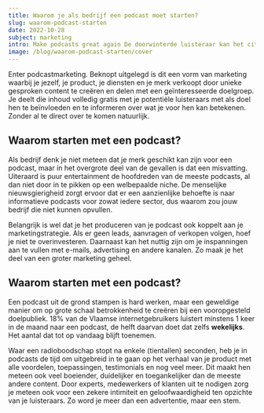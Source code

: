 ```yaml
---
title: Waarom je als bedrijf een podcast moet starten?
slug: waarom-podcast-starten
date: 2022-10-28
subject: marketing
intro: Make podcasts great again De doorwinterde luisteraar kan het citaat vast wel koppelen aan één van de vele podcasts die ons land rijk is. Het moet nu eenmaal gezegd het Belgische aanbod is heel groot, en bovendien erg hoogstaand. Tijdens de Belgian Podcast Awards op 27 oktober ging De Kroongetuigen met de hoofdprijs naar huis. Maar de mogelijkheden stoppen niet bij een leuke ontspanning tijdens de dagelijkse routine. Een podcast kan namelijk ook een strategische meerwaarde zijn voor je bedrijf.
image: /blog/waarom-podcast-starten/cover
---
```


Enter podcastmarketing. Beknopt uitgelegd is dit een vorm van marketing waarbij je jezelf, je product, je diensten en je merk verkoopt door unieke gesproken content te creëren en delen met een geïnteresseerde doelgroep. Je deelt die inhoud volledig gratis met je potentiële luisteraars met als doel hen te beïnvloeden en te informeren over wat je voor hen kan betekenen. Zonder al te direct over te komen natuurlijk.

## Waarom starten met een podcast?

Als bedrijf denk je niet meteen dat je merk geschikt kan zijn voor een podcast, maar in het overgrote deel van de gevallen is dat een misvatting. Uiteraard is puur entertainment de hoofdreden van de meeste podcasts, al dan niet door in te pikken op een welbepaalde niche. De menselijke nieuwsgierigheid zorgt ervoor dat er een aanzienlijke behoefte is naar informatieve podcasts voor zowat iedere sector, dus waarom zou jouw bedrijf die niet kunnen opvullen.

Belangrijk is wel dat je het produceren van je podcast ook koppelt aan je marketingstrategie. Als er geen leads, aanvragen of verkopen volgen, hoef je niet te overinvesteren. Daarnaast kan het nuttig zijn om je inspanningen aan te vullen met e-mails, advertising en andere kanalen. Zo maak je het deel van een groter marketing geheel.

## Waarom starten met een podcast?

Een podcast uit de grond stampen is hard werken, maar een geweldige manier om op grote schaal betrokkenheid te creëren bij een vooropgesteld doelpubliek. 18% van de Vlaamse internetgebruikers luistert minstens 1 keer in de maand naar een podcast, de helft daarvan doet dat zelfs **wekelijks**. Het aantal dat tot op vandaag blijft toenemen.

Waar een radioboodschap stopt na enkele (tientallen) seconden, heb je in podcasts de tijd om uitgebreid in te gaan op het verhaal van je product met alle voordelen, toepassingen, testimonials en nog veel meer. Dit maakt hen meteen ook veel boeiender, duidelijker en toegankelijker dan de meeste andere content. Door experts, medewerkers of klanten uit te nodigen zorg je meteen ook voor een zekere intimiteit en geloofwaardigheid ten opzichte van je luisteraars. Zo word je meer dan een advertentie, maar een stem.
